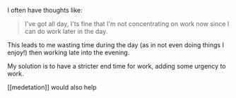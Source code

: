 I often have thoughts like:

> I've got all day, I'ts fine that I'm not concentrating on work now since I can do work later in the day.

This leads to me wasting time during the day (as in not even doing things I enjoy!) then working late into the evening.

My solution is to have a stricter end time for work, adding some urgency to work.

[[medetation]] would also help
